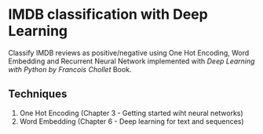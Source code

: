 # IMDB classification with Deep Learning
 Classify IMDB reviews as positive/negative using One Hot Encoding, Word Embedding and Recurrent Neural Network implemented with *Deep Learning with Python by Francois Chollet* Book.
 
## Techniques
1. One Hot Encoding (Chapter 3 - Getting started wiht neural networks)
2. Word Embedding (Chapter 6 - Deep learning for text and sequences)
